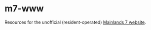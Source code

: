 # m7-www

Resources for the unofficial (resident-operated) [Mainlands 7 website](http://mainlands7.org).
